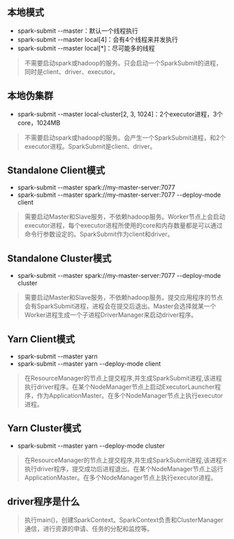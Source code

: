 ## 本地模式
- spark-submit --master：默认一个线程执行
- spark-submit --master local[4]：会有4个线程来并发执行
- spark-submit --master local[*]：尽可能多的线程
> 不需要启动spark或hadoop的服务。只会启动一个SparkSubmit的进程，同时是client、driver、executor。

## 本地伪集群
- spark-submit --master local-cluster[2, 3, 1024]：2个executor进程，3个core，1024MB
> 不需要启动spark或hadoop的服务。会产生一个SparkSubmit进程，和2个executor进程。SparkSubmit是client、driver。

## Standalone Client模式
- spark-submit --master spark://my-master-server:7077
- spark-submit --master spark://my-master-server:7077 --deploy-mode client
> 需要启动Master和Slave服务，不依赖hadoop服务。Worker节点上会启动executor进程，每个executor进程所使用的core和内存数量都是可以通过命令行参数设定的。SparkSubmit作为client和driver。

## Standalone Cluster模式
- spark-submit --master spark://my-master-server:7077 --deploy-mode cluster
> 需要启动Master和Slave服务，不依赖hadoop服务。提交应用程序的节点会有SparkSubmit进程，进程会在提交后退出。Master会选择就某一个Worker进程生成一个子进程DriverManager来启动driver程序。

## Yarn Client模式
- spark-submit --master yarn
- spark-submit --master yarn --deploy-mode client
> 在ResourceManager的节点上提交程序,并生成SparkSubmit进程,该进程执行driver程序。在某个NodeManager节点上启动ExecutorLauncher程序，作为ApplicationMaster。在多个NodeManager节点上执行executor进程。

## Yarn Cluster模式
- spark-submit --master yarn --deploy-mode cluster
> 在ResourceManager的节点上提交程序,并生成SparkSubmit进程,该进程`不`执行driver程序，提交成功后进程退出。在某个NodeManager节点上运行ApplicationMaster。在多个NodeManager节点上执行executor进程。

## driver程序是什么
> 执行main()，创建SparkContext。SparkContext负责和ClusterManager通信，进行资源的申请、任务的分配和监控等。